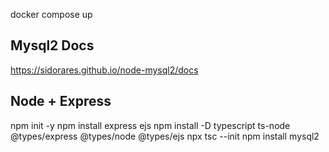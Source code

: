 docker compose up

## Mysql2 Docs

https://sidorares.github.io/node-mysql2/docs

## Node + Express

npm init -y
npm install express ejs
npm install -D typescript ts-node @types/express @types/node @types/ejs
npx tsc --init
npm install mysql2